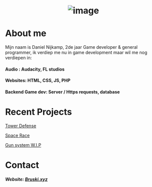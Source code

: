 <h1 align="center">
  
![image](https://ibb.co/0Kr9PRR)

</h1>

# About me

Mijn naam is Daniel Nijkamp, 2de jaar Game developer & general programmer, ik verdiep me nu in game development maar wil me nog verdiepen in:

#### Audio : Audacity, FL studios
#### Websites: HTML, CSS, JS, PHP
#### Backend Game dev: Server / Https requests, database


# Recent Projects
[Tower Defense](https://github.com/DanielNijkamp/Tower_Defense)

[Space Race](https://github.com/DanielNijkamp/ExpendingSpace)

[Gun system W.I.P](https://github.com/DanielNijkamp/UnityGunSystem)

# Contact

##### Website: [Bruski.xyz](https://bruski.xyz)

